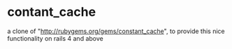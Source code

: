 contant_cache
=============

a clone of "http://rubygems.org/gems/constant_cache", to provide this nice functionality on rails 4 and above
